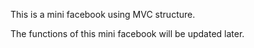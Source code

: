 This is a mini facebook using MVC structure.

The functions of this mini facebook will be updated later.

